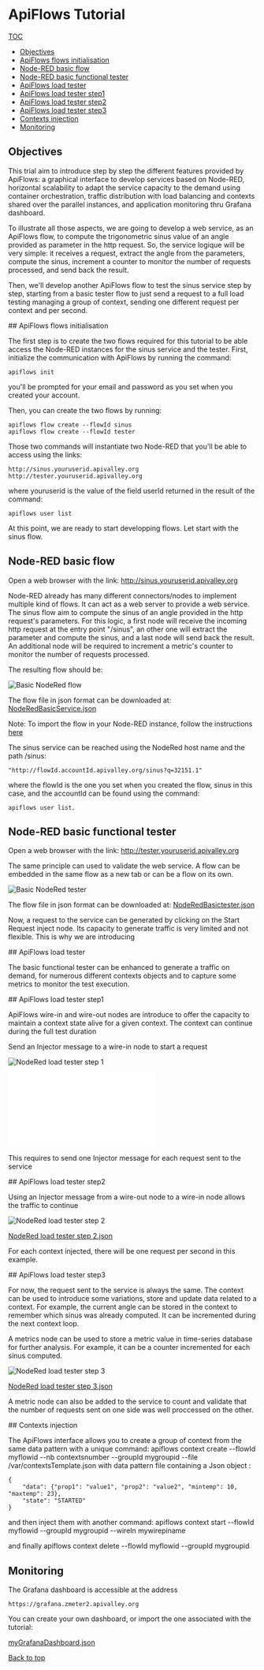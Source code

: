 # ApiFlows Tutorial

[TOC](./README.md#table-of-content) 

* [Objectives](#objectives)
* [ApiFlows flows initialisation](#apiflows-flows-initialisation)
* [Node-RED basic flow](#node-red-basic-flow)
* [Node-RED basic functional tester](#node-red-basic-functional-tester)
* [ApiFlows load tester](#apiflows-load-tester)
* [ApiFlows load tester step1](#apiflows-load-tester-step1)
* [ApiFlows load tester step2](#apiflows-load-tester-step2)
* [ApiFlows load tester step3](#apiflows-load-tester-step3)
* [Contexts injection](#context-injection)
* [Monitoring](#monitoring)


## Objectives

This trial aim to introduce step by step the different features provided by ApiFlows: a graphical interface to develop services based on Node-RED, horizontal scalability to adapt the service capacity to the demand using container orchestration, traffic distribution with load balancing and contexts shared over the parallel instances, and application monitoring thru Grafana dashboard.

To illustrate all those aspects, we are going to develop a web service, as an ApiFlows flow, to compute the trigonometric sinus value of an angle provided as parameter in the http request. So, the service logique will be very simple: it receives a request, extract the angle from the parameters, compute the sinus, increment a counter to monitor the number of requests processed, and send back the result.

Then, we'll develop another ApiFlows flow to test the sinus service step by step, starting from a basic tester flow to just send a request to a full load testing managing a group of context, sending one different request per context and per second.


## ApiFlows flows initialisation

The first step is to create the two flows required for this tutorial to be able access the Node-RED instances for the sinus service and the tester. 
First, initialize the communication with ApiFlows by running the command:
```
apiflows init
```
you'll be prompted for your email and password as you set when you created your account.

Then, you can create the two flows by running:
```
apiflows flow create --flowId sinus
apiflows flow create --flowId tester
```

Those two commands will instantiate two Node-RED that you'll be able to access using the links: 
```
http://sinus.youruserid.apivalley.org
http://tester.youruserid.apivalley.org
```
where youruserid is the value of the field userId returned in the result of the command:
```
apiflows user list
```

At this point, we are ready to start developping flows. Let start with the sinus flow.

## Node-RED basic flow

Open a web browser with the link: http://sinus.youruserid.apivalley.org

Node-RED already has many different connectors/nodes to implement multiple kind of flows. It can act as a web server to provide a web service. The sinus flow aim to compute the sinus of an angle provided in the http request's parameters. For this logic, a first node will receive the incoming http request at the entry point "/sinus", an other one will extract the parameter and compute the sinus, and a last node will send back the result. An additional node will be required to increment a metric's counter to monitor the number of requests processed.

The resulting flow should be:

![Basic NodeRed flow](images/NodeRedBasicService.png)

The flow file in json format can be downloaded at: [NodeRedBasicService.json][flowBasicService]

[flowBasicService]:https://github.com/ApiValley/ApiFlows-Docs/blob/master/flows/NodeRedBasicService.json "sinus service json file"

Note: To import the flow in your Node-RED instance, follow the instructions [here][importNodeRED] 

[importNodeRED]: https://nodered.org/docs/user-guide/editor/workspace/import-export "Node-RED import/export"

The sinus service can be reached using the NodeRed host name and the path /sinus:
```
"http://flowId.accountId.apivalley.org/sinus?q=32151.1"
```
where the flowId is the one you set when you created the flow, sinus in this case,
and the accountId can be found using the command: 
```
apiflows user list.
```


## Node-RED basic functional tester

Open a web browser with the link: http://tester.youruserid.apivalley.org

The same principle can used to validate the web service. A flow can be embedded in the same flow as a new tab or can be a flow on its own.

![Basic NodeRed tester](images/NodeRedTesterFlow.png)

The flow file in json format can be downloaded at: [NodeRedBasictester.json][flowBasicTester]

[flowBasicTester]: flows/NodeRedBasicTester.json "tester flow json file"

Now, a request to the service can be generated by clicking on the Start Request inject node. Its capacity to generate traffic is very limited and not flexible. This is why we are introducing 


## ApiFlows load tester

The basic functional tester can be enhanced to generate a traffic on demand, for numerous different contexts objects and to capture some metrics to monitor the test execution.


## ApiFlows load tester step1

ApiFlows wire-in and wire-out nodes are introduce to offer the capacity to maintain a context state alive for a given context. The context can continue during the full test duration

Send an Injector message to a wire-in node to start a request

![NodeRed load tester step 1](images/NodeRedTesterLoadStep1.png)

![NodeRed load tester step 1.json](flows/NodeRedTesterLoadStep1.json)

This requires to send one Injector message for each request sent to the service


## ApiFlows load tester step2

Using an Injector message from a wire-out node to a wire-in node allows the traffic to continue

![NodeRed load tester step 2](images/NodeRedTesterLoadStep2.png)

[NodeRed load tester step 2.json](flows/NodeRedTesterLoadStep2.json)

For each context injected, there will be one request per second in this example.

## ApiFlows load tester step3

For now, the request sent to the service is always the same. The context can be used to introduce some variations, store and update data related to a context. For example, the current angle can be stored in the context to remember which sinus was already computed. It can be incremented during the next context loop.

A metrics node can be used to store a metric value in time-series database for further analysis. For example, it can be a counter incremented for each sinus computed.

![NodeRed load tester step 3](images/NodeRedTesterLoadStep3.png)

[NodeRed load tester step 3.json](flows/NodeRedTesterLoadStep3.json)

A metric node can also be added to the service to count and validate that the number of requests sent on one side was well proccessed on the other. 

## Contexts injection

The ApiFlows interface allows you to create a group of context from the same data pattern with a unique command:
apiflows context create --flowId myflowid --nb contextsnumber --groupId mygroupid --file /var/contextsTemplate.json
with data pattern file containing a Json object :
```
{
    "data": {"prop1": "value1", "prop2": "value2", "mintemp": 10, "maxtemp": 23},
    "state": "STARTED"
}
```

and then inject them with another command:
apiflows context start --flowId myflowid --groupId mygroupid --wireIn mywirepiname

and finally
apiflows context delete --flowId myflowid --groupId mygroupid

## Monitoring

The Grafana dashboard is accessible at the address
```
https://grafana.zmeter2.apivalley.org
```
You can create your own dashboard, or import the one associated with the tutorial:

[myGrafanaDashboard.json](flows/LoadStepGrafana.json)



 [Back to top](#apiflows-concepts)
